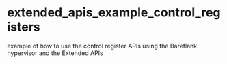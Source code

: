 # extended_apis_example_control_registers
example of how to use the control register APIs using the Bareflank hypervisor and the Extended APIs
